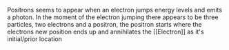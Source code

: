 Positrons seems to appear when an electron jumps energy levels and emits a photon. In the moment of the electron jumping there appears to be three particles, two electrons and a positron, the positron starts where the electrons new position ends up and annihilates the [[Electron]] as it's initial/prior location